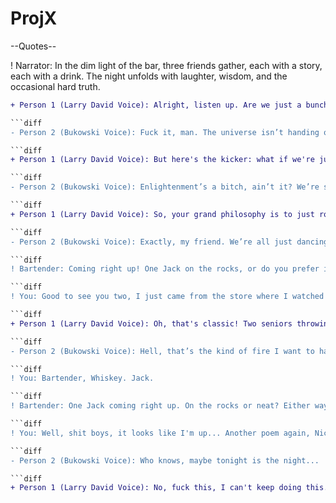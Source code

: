 # ProjX

--Quotes--

! Narrator: In the dim light of the bar, three friends gather, each with a story, each with a drink. The night unfolds with laughter, wisdom, and the occasional hard truth.

```diff
+ Person 1 (Larry David Voice): Alright, listen up. Are we just a bunch of idiots for thinking some big guy in the sky is calling the shots? Or are we even bigger morons for thinking we're the endgame of the universe? I mean, come on, the soul? That's the universe’s sick joke on us, right? If there’s some cosmic puppet master, they’re definitely laughing their ass off at our expense.

```diff
- Person 2 (Bukowski Voice): Fuck it, man. The universe isn’t handing out answers like cheap shots at a dive bar. We’re here, slugging through the muck, finding our kicks where we can – in a good drink, a bad joke, or a night that ends in someone else’s bed. Divine power? That’s just a fairy tale we tell ourselves so the darkness doesn’t seem so deep.

```diff
+ Person 1 (Larry David Voice): But here's the kicker: what if we're just not wired for this grand cosmic plan? What if the whole concept of free will is like handing a flamethrower to a monkey? We're talking about a level of screw-up that's almost... divine in its comedy.

```diff
- Person 2 (Bukowski Voice): Enlightenment’s a bitch, ain’t it? We’re stumbling through life, making a mess, looking for some sign we’re doing it right. But here’s the dirty truth: it’s all bullshit. Life’s not a puzzle to solve; it’s a series of good drinks, bad decisions, and moments that make you feel alive. That’s the closest to divine you’ll get on this shitty ride.

```diff
+ Person 1 (Larry David Voice): So, your grand philosophy is to just roll with the punches, embrace the chaos, and forget about looking for a higher meaning or purpose? Just live in the moment, consequences be damned, and hope we don’t fuck it up too royally before the lights go out?

```diff
- Person 2 (Bukowski Voice): Exactly, my friend. We’re all just dancing in the dark, pretending we know the steps. Might as well enjoy the dance, spill your drink, laugh too loud, and kiss the wrong person. Because when the music stops, it doesn’t matter if you believed in the DJ or not – the party’s over either way.

```diff
! Bartender: Coming right up! One Jack on the rocks, or do you prefer it neat? Either way, it’s the kind of choice that says, ‘I’ve seen things, I’ve been places, and I’ve got stories to tell.’ Here you go, enjoy that smooth, amber warmth. It’s like a handshake from an old friend or a pat on the back in liquid form. Anything else I can get for you folks?

```diff
! You: Good to see you two, I just came from the store where I watched two elderly people fight it out over an Almond Joy.

```diff
+ Person 1 (Larry David Voice): Oh, that's classic! Two seniors throwing down in aisle five over an Almond Joy? What's the world coming to? I mean, were they duking it out for the last one, or is this some kind of geriatric ritual we're not aware of? You've got to admire their spirit, though. At that age, to have that much passion for a candy bar? It's... inspiring, really.

```diff
- Person 2 (Bukowski Voice): Hell, that’s the kind of fire I want to have when I’m pushing eighty. Fighting over an Almond Joy like it’s the last drop of booze on Earth. It’s poetic, in a twisted, sugar-high kind of way. Life’s too short to let go of the little things that make you want to throw a punch now and then. It’s the small pleasures, my friend, that keep the flame alive.

```diff
! You: Bartender, Whiskey. Jack.

```diff
! Bartender: One Jack coming right up. On the rocks or neat? Either way, you're in for a treat. Anything else I can get you?

```diff
! You: Well, shit boys, it looks like I'm up... Another poem again, Nickolai? Every week until I hear back....

```diff
- Person 2 (Bukowski Voice): Who knows, maybe tonight is the night...

```diff
+ Person 1 (Larry David Voice): No, fuck this, I can't keep doing this... She's gone, she ain't coming
